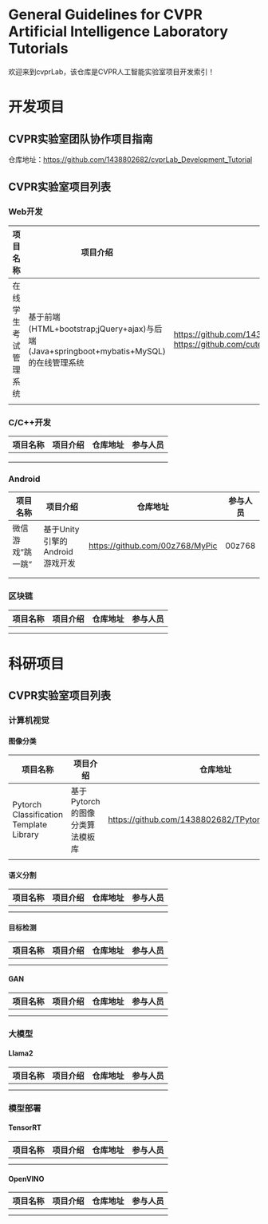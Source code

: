 # General Guidelines for CVPR Artificial Intelligence Laboratory Tutorials

欢迎来到cvprLab，该仓库是CVPR人工智能实验室项目开发索引！

# 开发项目

## CVPR实验室团队协作项目指南

仓库地址：https://github.com/1438802682/cvprLab_Development_Tutorial

## CVPR实验室项目列表

### Web开发

| 项目名称             | 项目介绍                                                     | 仓库地址                                                     | 参与人员                  |
| -------------------- | ------------------------------------------------------------ | ------------------------------------------------------------ | ------------------------- |
| 在线学生考试管理系统 | 基于前端(HTML+bootstrap;jQuery+ajax)与后端(Java+springboot+mybatis+MySQL)的在线管理系统 | https://github.com/1438802682/Exam_Management_System<br />https://github.com/cute-karl/shixun | 1438802682<br />cute-karl |
|                      |                                                              |                                                              |                           |

### C/C++开发

| 项目名称 | 项目介绍 | 仓库地址 | 参与人员 |
| -------- | -------- | -------- | -------- |
|          |          |          |          |
|          |          |          |          |
|          |          |          |          |

### Android

| 项目名称         | 项目介绍                       | 仓库地址                        | 参与人员 |
| ---------------- | ------------------------------ | ------------------------------- | -------- |
| 微信游戏”跳一跳“ | 基于Unity引擎的Android游戏开发 | https://github.com/00z768/MyPic | 00z768   |
|                  |                                |                                 |          |
|                  |                                |                                 |          |

### 区块链

| 项目名称 | 项目介绍 | 仓库地址 | 参与人员 |
| -------- | -------- | -------- | -------- |
|          |          |          |          |
|          |          |          |          |



# 科研项目

## CVPR实验室项目列表

### 计算机视觉

#### 图像分类

| 项目名称                                | 项目介绍                        | 仓库地址                                              | 参与人员   |
| --------------------------------------- | ------------------------------- | ----------------------------------------------------- | ---------- |
| Pytorch Classification Template Library | 基于Pytorch的图像分类算法模板库 | https://github.com/1438802682/TPytorch_Classification | 1438802682 |
|                                         |                                 |                                                       |            |

#### 语义分割
| 项目名称 | 项目介绍 | 仓库地址 | 参与人员 |
| -------- | -------- | -------- | -------- |
|          |          |          |          |
|          |          |          |          |

#### 目标检测
| 项目名称 | 项目介绍 | 仓库地址 | 参与人员 |
| -------- | -------- | -------- | -------- |
|          |          |          |          |
|          |          |          |          |


#### GAN
| 项目名称 | 项目介绍 | 仓库地址 | 参与人员 |
| -------- | -------- | -------- | -------- |
|          |          |          |          |
|          |          |          |          |



### 大模型

#### Llama2

| 项目名称 | 项目介绍 | 仓库地址 | 参与人员 |
| -------- | -------- | -------- | -------- |
|          |          |          |          |
|          |          |          |          |



### 模型部署

#### TensorRT

| 项目名称 | 项目介绍 | 仓库地址 | 参与人员 |
| -------- | -------- | -------- | -------- |
|          |          |          |          |
|          |          |          |          |

#### OpenVINO

| 项目名称 | 项目介绍 | 仓库地址 | 参与人员 |
| -------- | -------- | -------- | -------- |
|          |          |          |          |
|          |          |          |          |
